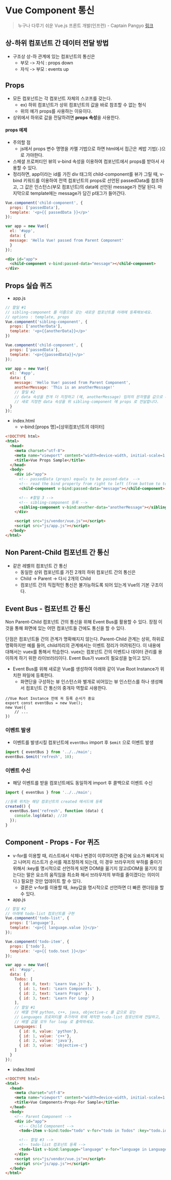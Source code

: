 # Vue Component 통신

> 누구나 다루기 쉬운 Vue.js 프론트 개발(인프런) - Captain Pangyo [링크](https://www.inflearn.com/course/vue-pwa-vue-js-%EA%B8%B0%EB%B3%B8/)

## 상-하위 컴포넌트 간 데이터 전달 방법

* 구조상 상-하 관계에 있는 컴포넌트의 통신은
  * 부모 -> 자식 : props down
  * 자식 -> 부모 : events up

## Props

* 모든 컴포넌트는 각 컴포넌트 자체의 스코프를 갖는다.
  * ex) 하위 컴포넌트가 상위 컴포넌트의 값을 바로 참조할 수 없는 형식
  * 위의 예가 props를 사용하는 이유이다. 
* 상위에서 하위로 값을 전달하려면 **props 속성**을 사용한다.

#### props 예제

* 주의할 점
  * js에서 props 변수 명명을 카멜 기법으로 하면 html에서 접근은 케밥 기법(`-`)으로 가야한다.
* 스페셜 프로퍼티인 뷰의 v-bind 속성을 이용하여 컴포넌트에서 props를 받아서 사용할 수 있다.
* 정리하면, app이라는 id를 가진 div 태그의 child-component를 뷰가 그릴 때, v-bind 키워드를 이용하여 전역 컴포넌트의 props로 선언된 passedData를 참조하고, 그 값은 인스턴스(부모 컴포넌트)의 data에 선언된 message가 전달 된다. 마지막으로 template에는 message가 담긴 p태그가 들어간다.

```js
Vue.component('child-component', {
  props: ['passedData'],
  template: '<p>{{ passedData }}</p>'
});

var app = new Vue({
  el: '#app',
  data: {
  message: 'Hello Vue! passed from Parent Component'
  }
});
```

```html
<div id="app">
  <child-component v-bind:passed-data="message"></child-component>
</div>
```

## Props 실습 퀴즈

* app.js

```js
// 할일 #1
// sibling-component 를 이름으로 갖는 새로운 컴포넌트를 아래에 등록해보세요.
// options : template, props
Vue.component('sibling-component', {
  props: ['anotherData'],
  template: '<p>{{anotherData}}</p>'
})

Vue.component('child-component', {
  props: ['passedData'],
  template: '<p>{{passedData}}</p>'
});

var app = new Vue({
  el: '#app',
  data: {
    message: 'Hello Vue! passed from Parent Component',
    anotherMessage: 'This is an anotherMessage!'
    // 할일 #2
    // data 속성을 한개 더 지정하고 (예, anotherMessage) 임의의 문자열을 값으로 대입해보세요.
    // 새로 지정한 data 속성을 위 sibling-component 에 props 로 전달합니다.
  }
});
```

* index.html
  * v-bind:[props 명]=[상위컴포넌트의 데이터]

```html
<!DOCTYPE html>
<html>
  <head>
    <meta charset="utf-8">
    <meta name="viewport" content="width=device-width, initial-scale=1.0">
    <title>Vue Props Sample</title>
  </head>
  <body>
    <div id="app">
      <!-- passedData (props) equals to be passed-data  -->
      <!-- read the bind property from right to left (from bottom to top in app.js)-->
      <child-component v-bind:passed-data="message"></child-component>

      <!-- #할일 3 -->
      <!-- sibling-component 등록 -->
      <sibling-component v-bind:another-data="anotherMessage"></sibling-component>
    </div>

    <script src="js/vendor/vue.js"></script>
    <script src="js/app.js"></script>
  </body>
</html>
```

## Non Parent-Child 컴포넌트 간 통신

* 같은 레벨의 컴포넌트 간 통신
  * 동일한 상위 컴포넌트를 가진 2개의 하위 컴포넌트 간의 통신은
  * Child -> Parent -> 다시 2개의 Child
  * 컴포넌트 간의 직접적인 통신은 불가능하도록 되어 있는게 Vue의 기본 구조이다.

## Event Bus - 컴포넌트 간 통신

Non Parent-Child 컴포넌트 간의 통신을 위해 Event Bus를 활용할 수 있다. 장점 이것을 통해 화면에 있는 어떤 컴포넌트들 간에도 통신을 할 수 있다.

단점은 컴포넌트들 간의 관계가 명확해지지 않는다. Parent-Child 관계는 상위, 하위로 명확하지만 예를 들어, child끼리의 관계에서는 이벤트 정리가 어려워진다. 이 내용에 대해서는 vuex를 통해서 학습한다. vuex는 컴포넌트 간의 이벤트나 데이터 관리를 용이하게 하기 위한 라이브러리이다. Event Bus가 vuex의 필요성을 높이고 있다.

* Event Bus를 위해 새로운 Vue를 생성하여 아래와 같이 Vue Root Instance가 위치한 파일에 등록한다.
  * 화면단을 구성하는 뷰 인스턴스와 별개로 비어있는 뷰 인스턴스를 하나 생성해서 컴포넌트 간 통신의 중개자 역할로 사용한다.

```vue
//Vue Root Instance 전에 꼭 등록 순서가 중요
export const eventBus = new Vue();
new Vue({
	// ...
})
```

### 이벤트 발생

* 이벤트를 발생시킬 컴포넌트에 `eventBus` import 후 `$emit` 으로 이벤트 발생

```js
import { eventBus } from '../../main';
eventBus.$emit('refresh', 10);
```

### 이벤트 수신

* 해당 이벤트를 받을 컴포넌트에도 동일하게 import 후 콜백으로 이벤트 수신

```js
import { eventBus } from '../../main';

//등록 위치는 해당 컴포넌트의 created 메서드에 등록
created() {
  eventBus.$on('refresh', function (data) {
    console.log(data); //10
  });
}
```

## Component - Props - For 퀴즈

* v-for를 이용할 때, 리스트에서 삭제나 변경이 이루어지면 중간에 요소가 빠지게 되고 나머지 리스트가 순서를 재조정하게 되는데, 이 경우 브라우저의 부하를 줄이기 위해서 :key를 명시적으로 선언하게 되면 DOM을 옮기지 않고(DOM을 옮기지 않는다는 말은 요소의 움직임을 최소화 해서 브라우저의 부하를 줄이겠다는 의미이다.) 필요한 것만 업데이트 할 수 있다.
  * 결론은 v-for를 이용할 때, :key값을 명시적으로 선언하면 더 빠른 랜더링을 할 수 있다.
* app.js

```js
// 할일 #2
// 아래에 todo-list 컴포넌트를 구현
Vue.component('todo-list', {
  props: ['language'],
  template: '<p>{{ language.value }}</p>'
});

Vue.component('todo-item', {
  props: ['todo'],
  template: '<p>{{ todo.text }}</p>'
});

var app = new Vue({
  el: '#app',
  data: {
    Todos: [
      { id: 0, text: 'Learn Vue.js' },
      { id: 1, text: 'Learn Components' },
      { id: 2, text: 'Learn Props' },
      { id: 3, text: 'Learn For Loop' }
    ],
    // 할일 #1
    // 배열 안에 python, c++, java, objective-c 를 값으로 갖는
    // Languages 프로퍼티를 추가하여 위에 제작한 todo-list 컴포넌트에 전달하고,
    // 배열 값을 모두 for loop 로 출력하세요.
    Languages: [
      { id: 0, value: 'python'},
      { id: 1, value: 'c++'},
      { id: 2, value: 'java'},
      { id: 3, value: 'objective-c'}
    ]
  }
});
```

* index.html

```html
<!DOCTYPE html>
<html>
  <head>
    <meta charset="utf-8">
    <meta name="viewport" content="width=device-width, initial-scale=1.0">
    <title>Vue Components-Props-For Sample</title>
  </head>
  <body>
    <!-- Parent Component -->
    <div id="app">
      <!-- Child Component -->
      <todo-item v-bind:todo="todo" v-for="todo in Todos" :key="todo.id"></todo-item>

      <!-- 할일 #3 -->
      <!-- todo-list 컴포넌트 등록 -->
      <todo-list v-bind:language="language" v-for="language in Languages" :key="language.id"></todo-list>
    </div>
    <script src="js/vendor/vue.js"></script>
    <script src="js/app.js"></script>
  </body>
</html>
```

